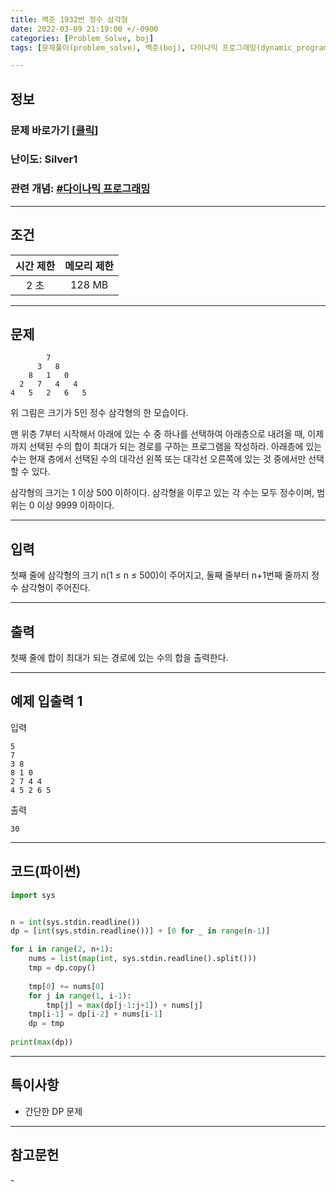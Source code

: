 ```yaml
---
title: 백준 1932번 정수 삼각형
date: 2022-03-09 21:19:00 +/-0900
categories: [Problem_Solve, boj]
tags: [문제풀이(problem_solve), 백준(boj), 다이나믹 프로그래밍(dynamic_programming)]

---
```

## 정보
### 문제 바로가기 [[클릭](https://www.acmicpc.net/problem/1932)]
### 난이도: Silver1
### 관련 개념: [#다이나믹 프로그래밍](https://www.acmicpc.net/problemset?sort=ac_desc&algo=25)

---
## 조건

시간 제한|메모리 제한
:---:|:---:
2 초|128 MB

---
## 문제
```
        7
      3   8
    8   1   0
  2   7   4   4
4   5   2   6   5
```

위 그림은 크기가 5인 정수 삼각형의 한 모습이다.

맨 위층 7부터 시작해서 아래에 있는 수 중 하나를 선택하여 아래층으로 내려올 때, 이제까지 선택된 수의 합이 최대가 되는 경로를 구하는 프로그램을 작성하라. 아래층에 있는 수는 현재 층에서 선택된 수의 대각선 왼쪽 또는 대각선 오른쪽에 있는 것 중에서만 선택할 수 있다.

삼각형의 크기는 1 이상 500 이하이다. 삼각형을 이루고 있는 각 수는 모두 정수이며, 범위는 0 이상 9999 이하이다.

---
## 입력
첫째 줄에 삼각형의 크기 n(1 ≤ n ≤ 500)이 주어지고, 둘째 줄부터 n+1번째 줄까지 정수 삼각형이 주어진다.

---
## 출력
첫째 줄에 합이 최대가 되는 경로에 있는 수의 합을 출력한다.

---
## 예제 입출력 1
입력
```
5
7
3 8
8 1 0
2 7 4 4
4 5 2 6 5
```

출력
```
30
```

---
## 코드(파이썬)
```python
import sys


n = int(sys.stdin.readline())
dp = [int(sys.stdin.readline())] + [0 for _ in range(n-1)]

for i in range(2, n+1):
    nums = list(map(int, sys.stdin.readline().split()))
    tmp = dp.copy()
    
    tmp[0] += nums[0]
    for j in range(1, i-1):
        tmp[j] = max(dp[j-1:j+1]) + nums[j]
    tmp[i-1] = dp[i-2] + nums[i-1]
    dp = tmp
    
print(max(dp))

```

---
## 특이사항
- 간단한 DP 문제

---
## 참고문헌
\-
